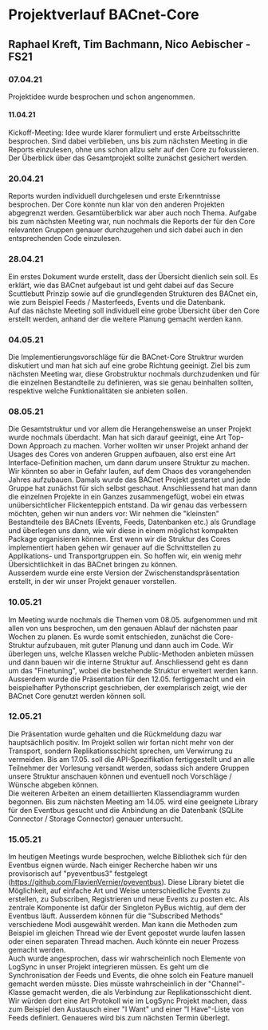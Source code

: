 # Projektverlauf BACnet-Core
## Raphael Kreft, Tim Bachmann, Nico Aebischer - FS21

### 07.04.21
Projektidee wurde besprochen und schon angenommen.



#### 11.04.21
Kickoff-Meeting: Idee wurde klarer formuliert und erste Arbeitsschritte besprochen.
Sind dabei verblieben, uns bis zum nächsten Meeting in die Reports einzulesen, ohne
uns schon allzu sehr auf den Core zu fokussieren. Der Überblick über das Gesamtprojekt
sollte zunächst gesichert werden.



### 20.04.21
Reports wurden individuell durchgelesen und erste Erkenntnisse besprochen. Der Core
konnte nun klar von den anderen Projekten abgegrenzt werden. Gesamtüberblick war aber
auch noch Thema. Aufgabe bis zum nächsten Meeting war, nun nochmals die Reports der
für den Core relevanten Gruppen genauer durchzugehen und sich dabei auch in den entsprechenden
Code einzulesen.



### 28.04.21
Ein erstes Dokument wurde erstellt, dass der Übersicht dienlich sein soll. Es erklärt, wie
das BACnet aufgebaut ist und geht dabei auf das Secure Scuttlebutt Prinzip sowie auf die
grundlegenden Strukturen des BACnet ein, wie zum Beispiel Feeds / Masterfeeds, Events und die
Datenbank.  
Auf das nächste Meeting soll individuell eine grobe Übersicht über den Core erstellt werden, anhand
der die weitere Planung gemacht werden kann.



### 04.05.21
Die Implementierungsvorschläge für die BACnet-Core Struktrur wurden diskutiert und man hat sich auf
eine grobe Richtung geeinigt. Ziel bis zum nächsten Meeting war, diese Grobstruktur nochmals durchzudenken
und für die einzelnen Bestandteile zu definieren, was sie genau beinhalten sollten, respektive welche
Funktionalitäten sie anbieten sollen.



### 08.05.21
Die Gesamtstruktur und vor allem die Herangehensweise an unser Projekt wurde nochmals überdacht. Man hat sich
darauf geeinigt, eine Art Top-Down Approach zu machen. Vorher wollten wir unser Projekt anhand der Usages des 
Cores von anderen Gruppen aufbauen, also erst eine Art Interface-Definition machen, um dann darum unsere
Struktur zu machen. Wir könnten so aber in Gefahr laufen, auf dem Chaos des vorangehenden Jahres aufzubauen. 
Damals wurde das BACnet Projekt gestartet und jede Gruppe hat zunächst für sich selbst geschaut. Anschliessend
hat man dann die einzelnen Projekte in ein Ganzes zusammengefügt, wobei ein etwas unübersichtlicher Flickenteppich 
entstand. Da wir genau das verbessern möchten, gehen wir nun anders vor: Wir nehmen die "kleinsten" Bestandteile
des BACnets (Events, Feeds, Datenbanken etc.) als Grundlage und überlegen uns dann, wie wir diese in einem möglichst kompakten
Package organisieren können. Erst wenn wir die Struktur des Cores implementiert haben gehen wir genauer auf die Schnittstellen
zu Applikations- und Transportgruppen ein. So hoffen wir, ein wenig mehr Übersichtlichkeit in das BACnet bringen zu können.  
Ausserdem wurde eine erste Version der Zwischenstandspräsentation erstellt, in der wir unser Projekt genauer vorstellen.



### 10.05.21
Im Meeting wurde nochmals die Themen vom 08.05. aufgenommen und mit allen von uns besprochen, um den genauen Ablauf der nächsten
paar Wochen zu planen. Es wurde somit entschieden, zunächst die Core-Struktur aufzubauen, mit guter Planung und dann auch im Code.
Wir überlegen uns, welche Klassen welche Public-Methoden anbieten müssen und dann bauen wir die interne Struktur auf. Anschliessend
geht es dann um das "Finetuning", wobei die bestehende Struktur erweitert werden kann.  
Ausserdem wurde die Präsentation für den 12.05. fertiggemacht und ein beispielhafter Pythonscript geschrieben, der exemplarisch zeigt,
wie der BACnet Core genutzt werden können soll.



### 12.05.21
Die Präsentation wurde gehalten und die Rückmeldung dazu war hauptsächlich positiv. Im Projekt sollen wir fortan nicht mehr von der
Transport, sondern Replikationsschicht sprechen, um Verwirrung zu vermeiden. Bis am 17.05. soll die API-Spezifikation fertiggestellt
und an alle Teilnehmer der Vorlesung versandt werden, sodass sich andere Gruppen unsere Struktur anschauen können und eventuell noch
Vorschläge / Wünsche abgeben können.  
Die weiteren Arbeiten an einem detaillierten Klassendiagramm wurden begonnen. Bis zum nächsten Meeting am 14.05. wird eine geeignete Library
für den Eventbus gesucht und die Anbindung an die Datenbank (SQLite Connector / Storage Connector) genauer untersucht. 



### 15.05.21
Im heutigen Meetings wurde besprochen, welche Bibliothek sich für den Eventbus eignen würde. Nach einiger Recherche haben wir uns provisorisch
auf "pyeventbus3" festgelegt (https://github.com/FlavienVernier/pyeventbus). Diese Library bietet die Möglichkeit, auf einfache Art und Weise
unterschiedliche Events zu erstellen, zu Subscriben, Registrieren und neue Events zu posten etc. Als zentrale Komponente ist dafür der Singleton
PyBus wichtig, auf dem der Eventbus läuft. Ausserdem können für die "Subscribed Methods" verschiedene Modi ausgewählt werden. Man kann die Methoden
zum Beispiel im gleichen Thread wie der Event gepostet wurde laufen lassen oder einen separaten Thread machen. Auch könnte ein neuer Prozess gemacht
werden.  
Auch wurde angesprochen, dass wir wahrscheinlich noch Elemente von LogSync in unser Projekt integrieren müssen. Es geht um die Synchronisation der
Feeds und Events, die ohne solch ein Feature manuell gemacht werden müsste. Dies müsste wahrscheinlich in der "Channel"-Klasse gemacht werden, die 
als Verbindung zur Replikationsschicht dient. Wir würden dort eine Art Protokoll wie im LogSync Projekt machen, dass zum Beispiel den Austausch einer
"I Want" und einer "I Have"-Liste von Feeds definiert. Genaueres wird bis zum nächsten Termin überlegt.
